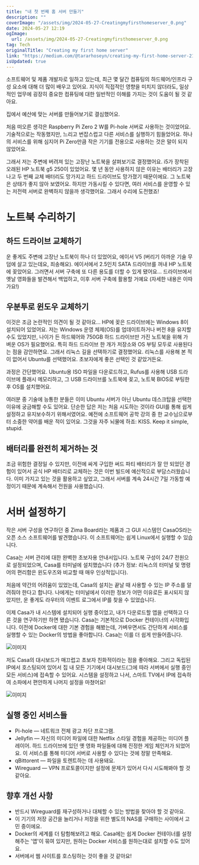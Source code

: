 ```yaml
---
title: "내 첫 번째 홈 서버 만들기"
description: ""
coverImage: "/assets/img/2024-05-27-Creatingmyfirsthomeserver_0.png"
date: 2024-05-27 12:19
ogImage:
  url: /assets/img/2024-05-27-Creatingmyfirsthomeserver_0.png
tag: Tech
originalTitle: "Creating my first home server"
link: "https://medium.com/@tararhoseyn/creating-my-first-home-server-2104cc610514"
isUpdated: true
---
```


소프트웨어 및 제품 개발자로 일하고 있는데, 최근 몇 달간 컴퓨팅의 하드웨어/인프라 구성 요소에 대해 더 많이 배우고 있어요. 지식이 직접적인 영향을 미치지 않더라도, 일상적인 업무에 굉장히 중요한 컴퓨팅에 대한 일반적인 이해를 가지는 것이 도움이 될 것 같아요.

집에서 예산에 맞는 서버를 만들어보기로 결심했어요.

처음 떠오른 생각은 Raspberry Pi Zero 2 W를 Pi-hole 서버로 사용하는 것이었어요. 기술적으로는 작동했지만, 느리고 번잡스럽고 다른 서비스를 실행하기 힘들었어요. 하나의 서비스를 위해 심지어 Pi Zero만큼 작은 기기를 전용으로 사용하는 것은 말이 되지 않았어요.

그래서 저는 주변에 버려져 있는 고장난 노트북을 살펴보기로 결정했어요. i5가 장착된 오래된 HP 노트북 g5 250이 있었어요. 몇 년 동안 사용하지 않은 이유는 배터리가 고장나고 두 번째 교체 배터리도 망가지고 하드 드라이브도 망가졌기 때문이에요. 그 노트북은 상태가 좋지 않아 보였어요. 하지만 가동시킬 수 있다면, 여러 서비스를 운영할 수 있는 저전력 서버로 완벽하지 않을까 생각했어요. 그래서 수리에 도전했죠!

<!-- cozy-coder - 수평 -->

<ins class="adsbygoogle"
     style="display:block"
     data-ad-client="ca-pub-4877378276818686"
     data-ad-slot="1107185301"
     data-ad-format="auto"
     data-full-width-responsive="true"></ins>

<script>
     (adsbygoogle = window.adsbygoogle || []).push({});
</script>

# 노트북 수리하기

## 하드 드라이브 교체하기

운 좋게도 주변에 고장난 노트북이 하나 더 있었어요, 에이서 V5 (버리기 아까운 기술 무덤에 살고 있는데요, 죄송해요). 에이서에서 2.5인치 SATA 드라이브를 꺼내 HP 노트북에 꽂았어요. 그러면서 서버 구축에 또 다른 용도를 더할 수 있게 됐어요... 드라이브에서 옛날 영화들을 발견해서 백업하고, 이후 서버 구축에 활용할 거예요 (자세한 내용은 이따가요!)

## 우분투로 윈도우 교체하기

<!-- cozy-coder - 수평 -->

<ins class="adsbygoogle"
     style="display:block"
     data-ad-client="ca-pub-4877378276818686"
     data-ad-slot="1107185301"
     data-ad-format="auto"
     data-full-width-responsive="true"></ins>

<script>
     (adsbygoogle = window.adsbygoogle || []).push({});
</script>

이것은 조금 논란적인 의견이 될 것 같아요... HP에 꽂은 드라이브에는 Windows 8이 설치되어 있었어요. 저는 Windows 운영 체제(OS)를 업데이트하거나 버전 8을 유지할 수도 있었지만, 나이가 든 하드웨어와 750GB 하드 드라이브만 가진 노트북을 위해 가벼운 OS가 필요했어요. 특히 하드 드라이브 한 개가 저장소와 OS 부팅 모두로 사용된다는 점을 감안하면요. 그래서 리눅스 길을 선택하기로 결정했어요. 리눅스를 사용해 본 적이 없어서 Ubuntu를 선택했어요. 초보자에게 좋은 선택인 것 같았거든요.

과정은 간단했어요. Ubuntu용 ISO 파일을 다운로드하고, Rufus를 사용해 USB 드라이브에 플래시 메모리하고, 그 USB 드라이브를 노트북에 꽂고, 노트북 BIOS로 부팅한 후 OS를 설치했어요.

여러분 중 기술에 능통한 분들은 이미 Ubuntu 서버가 아닌 Ubuntu 데스크탑을 선택한 이유에 궁금해할 수도 있어요. 단순한 답은 저는 처음 시도하는 것이라 GUI를 통해 쉽게 설정하고 유지보수하기 위해서였어요. 예전에 소프트웨어 공학 강의 중 한 교수님으로부터 소중한 약어를 배운 적이 있어요. 그것을 자주 뇌물에 하죠: KISS. Keep it simple, stupid.

<!-- cozy-coder - 수평 -->

<ins class="adsbygoogle"
     style="display:block"
     data-ad-client="ca-pub-4877378276818686"
     data-ad-slot="1107185301"
     data-ad-format="auto"
     data-full-width-responsive="true"></ins>

<script>
     (adsbygoogle = window.adsbygoogle || []).push({});
</script>

## 배터리를 완전히 제거하는 것

조금 위험한 결정일 수 있지만, 이전에 싸게 구입한 써드 파티 배터리가 잘 안 되었던 경험이 있어서 공식 HP 배터리로 교체하는 것은 이번 빌드에 예산적으로 부담스러웠습니다. 이미 가지고 있는 것을 활용하고 싶었고, 그래서 서버를 계속 24시간 7일 가동할 예정이기 때문에 계속해서 전원을 사용했습니다.

# 서버 설정하기

작은 서버 구성을 연구하던 중 Zima Board라는 제품과 그 GUI 시스템인 CasaOS라는 오픈 소스 소프트웨어를 발견했습니다. 이 소프트웨어는 쉽게 Linux에서 실행할 수 있습니다.

<!-- cozy-coder - 수평 -->

<ins class="adsbygoogle"
     style="display:block"
     data-ad-client="ca-pub-4877378276818686"
     data-ad-slot="1107185301"
     data-ad-format="auto"
     data-full-width-responsive="true"></ins>

<script>
     (adsbygoogle = window.adsbygoogle || []).push({});
</script>

Casa는 서버 관리에 대한 완벽한 초보자용 안내서입니다. 노트북 구성이 24/7 전원으로 설정되었으며, Casa를 터미널에 설치했습니다 (추가 정보: 리눅스의 터미널 및 명령어의 편리함은 윈도우즈와 비교할 때 매우 인상적입니다).

처음에 약간의 어려움이 있었는데, Casa의 설치는 끝날 때 사용할 수 있는 IP 주소를 알려줘야 한다고 합니다. 나에게는 터미널에서 이러한 정보가 어떤 이유로든 표시되지 않았지만, 운 좋게도 라우터의 이벤트 로그에서 IP를 찾을 수 있었습니다.

이제 Casa가 내 시스템에 설치되어 실행 중이었고, 내가 다운로드할 앱을 선택하고 다른 것을 연구하기만 하면 됐습니다. Casa는 기본적으로 Docker 컨테이너의 시각화입니다. 이전에 Docker에 대한 기본 경험을 해봤는데, 가벼우면서도 간단하게 서비스를 실행할 수 있는 Docker의 방법을 좋아합니다. Casa는 이를 더 쉽게 만들어줍니다.

![이미지](/assets/img/2024-05-27-Creatingmyfirsthomeserver_1.png)

<!-- cozy-coder - 수평 -->

<ins class="adsbygoogle"
     style="display:block"
     data-ad-client="ca-pub-4877378276818686"
     data-ad-slot="1107185301"
     data-ad-format="auto"
     data-full-width-responsive="true"></ins>

<script>
     (adsbygoogle = window.adsbygoogle || []).push({});
</script>

저도 Casa의 대시보드가 매끄럽고 초보자 친화적이라는 점을 좋아해요. 그리고 독립된 IP에서 호스팅되어 있어서 집 내 모든 기기에서 대시보드(그에 따라 서버에서 실행 중인 모든 서비스)에 접속할 수 있어요. 시스템을 설정하고 나서, 스마트 TV에서 IP에 접속하여 소파에서 편안하게 나머지 설정을 마쳤어요!

![이미지](/assets/img/2024-05-27-Creatingmyfirsthomeserver_2.png)

## 실행 중인 서비스들

- Pi-hole — 네트워크 전체 광고 차단 프로그램.
- Jellyfin — 자신의 미디어 파일에 대한 Netflix 스타일 경험을 제공하는 미디어 플레이어. 하드 드라이브에 있던 옛 영화 파일들에 대해 진정한 게임 체인저가 되었어요. 이 서비스를 통해 미디어 서버로 사용할 수 있다는 것에 정말 만족해요.
- qBittorent — 파일을 토렌트하는 데 사용돼요.
- Wireguard — VPN 프로토콜이지만 설정에 문제가 있어서 다시 시도해봐야 할 것 같아요.

<!-- cozy-coder - 수평 -->

<ins class="adsbygoogle"
     style="display:block"
     data-ad-client="ca-pub-4877378276818686"
     data-ad-slot="1107185301"
     data-ad-format="auto"
     data-full-width-responsive="true"></ins>

<script>
     (adsbygoogle = window.adsbygoogle || []).push({});
</script>

## 향후 개선 사항

- 반드시 Wireguard를 재구성하거나 대체할 수 있는 방법을 찾아야 할 것 같아요.
- 이 기기의 저장 공간을 늘리거나 저장을 위한 별도의 NAS를 구매하는 사이에서 고민 중이에요.
- Docker의 세계를 더 탐험해보려고 해요. Casa에는 쉽게 Docker 컨테이너를 설정해주는 '앱'이 묶여 있지만, 원하는 Docker 서비스를 원하는대로 설치할 수도 있어요.
- 서버에서 웹 사이트를 호스팅하는 것이 좋을 것 같아요!
